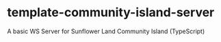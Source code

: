 # template-community-island-server
 A basic WS Server for Sunflower Land Community Island (TypeScript)
